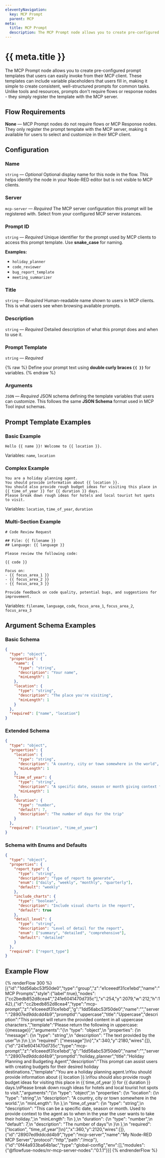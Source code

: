```yaml
---
eleventyNavigation:
  key: MCP Prompt
  parent: MCP
meta:
  title: MCP Prompt
  description: The MCP Prompt node allows you to create pre-configured prompt templates that users can easily invoke from their MCP client.
---
```


# {{ meta.title }}

The MCP Prompt node allows you to create pre-configured prompt templates that users can easily invoke from their MCP client. These templates can include variable placeholders that users fill in, making it simple to create consistent, well-structured prompts for common tasks. Unlike tools and resources, prompts don't require flows or response nodes - they simply register the template with the MCP server.

## Flow Requirements

**None** — MCP Prompt nodes do not require flows or MCP Response nodes.
They only register the prompt template with the MCP server, making it available for users to select and customize in their MCP client.

## Configuration

### Name

`string` — *Optional*
Optional display name for this node in the flow. This helps identify the node in your Node-RED editor but is not visible to MCP clients.

### Server

`mcp-server` — *Required*
The MCP server configuration this prompt will be registered with. Select from your configured MCP server instances.

### Prompt ID

`string` — *Required*
Unique identifier for the prompt used by MCP clients to access this prompt template. Use **snake_case** for naming.

**Examples:**

* `holiday_planner`
* `code_reviewer`
* `bug_report_template`
* `meeting_summarizer`

### Title

`string` — *Required*
Human-readable name shown to users in MCP clients. This is what users see when browsing available prompts.

### Description

`string` — *Required*
Detailed description of what this prompt does and when to use it.

### Prompt Template

`string` — *Required*

{% raw %}
Define your prompt text using **double curly braces `{{ }}`** for variables.
{% endraw %}

### Arguments

`JSON` — *Required*
JSON schema defining the template variables that users can customize. This follows the same **JSON Schema** format used in MCP Tool input schemas.

## Prompt Template Examples

### Basic Example

```
Hello {{ name }}! Welcome to {{ location }}.
```

Variables: `name`, `location`

### Complex Example

```
You are a holiday planning agent.
You should provide information about {{ location }}.
You should also provide rough budget ideas for visiting this place in {{ time_of_year }} for {{ duration }} days.
Please break down rough ideas for hotels and local tourist hot spots to visit.
```

Variables: `location`, `time_of_year`, `duration`

### Multi-Section Example

```
# Code Review Request

## File: {{ filename }}
## Language: {{ language }}

Please review the following code:

{{ code }}

Focus on:
- {{ focus_area_1 }}
- {{ focus_area_2 }}
- {{ focus_area_3 }}

Provide feedback on code quality, potential bugs, and suggestions for improvement.
```

Variables: `filename`, `language`, `code`, `focus_area_1`, `focus_area_2`, `focus_area_3`

## Argument Schema Examples

### Basic Schema

```json
{
  "type": "object",
  "properties": {
    "name": {
      "type": "string",
      "description": "Your name",
      "minLength": 1
    },
    "location": {
      "type": "string",
      "description": "The place you're visiting",
      "minLength": 1
    }
  },
  "required": ["name", "location"]
}
```

### Extended Schema

```json
{
  "type": "object",
  "properties": {
    "location": {
      "type": "string",
      "description": "A country, city or town somewhere in the world",
      "minLength": 1
    },
    "time_of_year": {
      "type": "string",
      "description": "A specific date, season or month giving context for the travel period",
      "minLength": 1
    },
    "duration": {
      "type": "number",
      "default": 7,
      "description": "The number of days for the trip"
    }
  },
  "required": ["location", "time_of_year"]
}
```

### Schema with Enums and Defaults

```json
{
  "type": "object",
  "properties": {
    "report_type": {
      "type": "string",
      "description": "Type of report to generate",
      "enum": ["daily", "weekly", "monthly", "quarterly"],
      "default": "weekly"
    },
    "include_charts": {
      "type": "boolean",
      "description": "Include visual charts in the report",
      "default": true
    },
    "detail_level": {
      "type": "string",
      "description": "Level of detail for the report",
      "enum": ["summary", "detailed", "comprehensive"],
      "default": "detailed"
    }
  },
  "required": ["report_type"]
}
```

## Example Flow

{% renderFlow 300 %}
[{"id":"1dd56abc53f50de0","type":"group","z":"e1ceeedf31ce1ebd","name":"MCP Prompts","style":{"label":true},"nodes":["cc2bedb852d8cea4","241e6041470d735c"],"x":254,"y":2079,"w":212,"h":142},{"id":"cc2bedb852d8cea4","type":"mcp-prompt","z":"e1ceeedf31ce1ebd","g":"1dd56abc53f50de0","name":"","server":"28907ed9ddcdd4b9","promptId":"uppercase","title":"Uppercase","description":"This prompt will return the provided content in all uppercase characters.","template":"Please return the following in uppercase: {{message}}","arguments":"{\n  "type": "object",\n  "properties": {\n    "message": {\n        "type": "string",\n        "description": "The text provided by the user"\n    }\n  },\n  "required": ["message"]\n}","x":340,"y":2180,"wires":[]},{"id":"241e6041470d735c","type":"mcp-prompt","z":"e1ceeedf31ce1ebd","g":"1dd56abc53f50de0","name":"","server":"28907ed9ddcdd4b9","promptId":"holiday_planner","title":"Holiday Planning and Budgeting Agent","description":"This prompt can assist users with creating budgets for their desired holiday destinations.","template":"You are a holiday planning agent.\nYou should provide information about {{ location }}.\nYou should also provide rough budget ideas for visiting this place in {{ time_of_year }} for {{ duration }} days.\nPlease break down rough ideas for hotels and local tourist hot spots to visit.","arguments":"{\n    "type": "object",\n    "properties": {\n        "location": {\n            "type": "string",\n            "description": "A country, city or town somewhere in the world.",\n            "minLength": 1\n        },\n        "time_of_year": {\n            "type": "string",\n            "description": "This can be a specific date, season or month. Used to provide context to the agent as to when in the year the user wants to take their holiday.",\n            "minLength": 1\n        },\n        "duration": {\n            "type": "number",\n            "default": 7,\n            "description": "The number of days"\n        }\n    },\n    "required": ["location", "time_of_year"]\n}","x":360,"y":2120,"wires":[]},{"id":"28907ed9ddcdd4b9","type":"mcp-server","name":"My Node-RED MCP Server","protocol":"http","path":"/mcp"},{"id":"0f44a933ba64b1ac","type":"global-config","env":[],"modules":{"@flowfuse-nodes/nr-mcp-server-nodes":"0.1.1"}}]
{% endrenderFlow %}